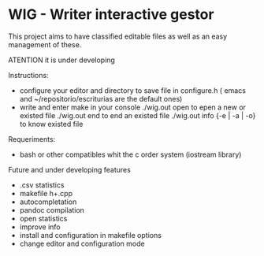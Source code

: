 # WIG - Writer interactive gestor

This project aims to have classified editable files as well as an easy management of these.

ATENTION it is under developing

Instructions: 

- configure your editor and directory to save file in configure.h 
( emacs and ~/repositorio/escriturias are the default ones)
- write and enter make in your console
./wig.out open <file name>   to epen a new or existed file
./wig.out end <file name>    to end an existed file
./wig.out info {-e | -a | -o} to know existed file 



Requeriments: 
- bash or other compatibles whit the c order system  (iostream library)

Future and under developing features
- .csv statistics
- makefile h+.cpp 
- autocompletation
- pandoc compilation 
- open statistics
- improve info
- install and configuration in makefile options
- change editor and configuration mode





